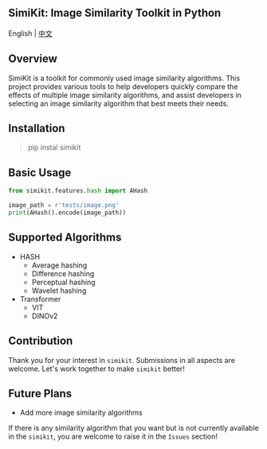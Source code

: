 ## SimiKit: Image Similarity Toolkit in Python


English | [中文](doc/README_cn.md) 

## Overview

SimiKit is a toolkit for commonly used image similarity algorithms. This project provides various tools to help developers quickly compare the effects of multiple image similarity algorithms, and assist developers in selecting an image similarity algorithm that best meets their needs.

## Installation

> pip instal simikit

## Basic Usage
```python
from simikit.features.hash import AHash

image_path = r'tests/image.png'
print(AHash().encode(image_path))
```

## Supported Algorithms

- HASH
  - Average hashing
  - Difference hashing
  - Perceptual hashing
  - Wavelet hashing
- Transformer
  - VIT
  - DINOv2

## Contribution

Thank you for your interest in `simikit`. Submissions in all aspects are welcome. Let's work together to make `simikit` better!

## Future Plans

- Add more image similarity algorithms

If there is any similarity algorithm that you want but is not currently available in the `simikit`, you are welcome to raise it in the `Issues` section!
